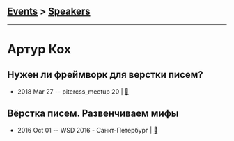 ## [Events](../README.md) > [Speakers](../speakers.md)
---

# Артур Кох

## Нужен ли фреймворк для верстки писем?
- 2018 Mar 27 -- pitercss_meetup 20  | [:notebook:](https://pitercss.ru/20/pres/email-framework/)  
## Вёрстка писем. Развенчиваем мифы
- 2016 Oct 01 -- WSD 2016 - Санкт-Петербург  | [:notebook:](https://wsd.events/2016/10/01/pres/email-coding/)  
